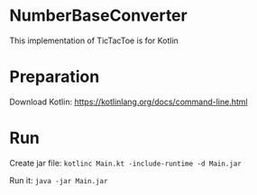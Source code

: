 # NumberBaseConverter
This implementation of TicTacToe is for Kotlin

# Preparation
Download Kotlin: https://kotlinlang.org/docs/command-line.html

# Run
Create jar file:
`kotlinc Main.kt -include-runtime -d Main.jar`

Run it:
`java -jar Main.jar`
